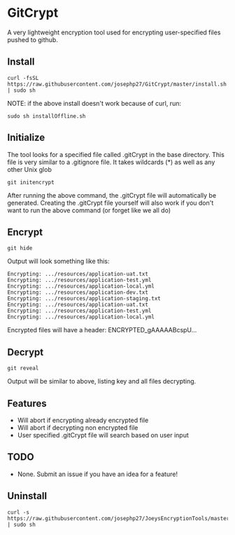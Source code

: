 # GitCrypt

A very lightweight encryption tool used for encrypting user-specified files pushed to github.

## Install
```
curl -fsSL https://raw.githubusercontent.com/josephp27/GitCrypt/master/install.sh | sudo sh
```
NOTE: if the above install doesn't work because of curl, run:
```
sudo sh installOffline.sh
```
## Initialize
The tool looks for a specified file called .gitCrypt in the base directory. This file is very similar to a .gitignore file. It takes wildcards (*) as well as any other Unix glob
```
git initencrypt
```
After running the above command, the .gitCrypt file will automatically be generated. Creating the .gitCrypt file yourself will also work if you don't want to run the above command (or forget like we all do)

## Encrypt
```
git hide
```

Output will look something like this: 
```
Encrypting: .../resources/application-uat.txt
Encrypting: .../resources/application-test.yml
Encrypting: .../resources/application-local.yml
Encrypting: .../resources/application-dev.txt
Encrypting: .../resources/application-staging.txt
Encrypting: .../resources/application-uat.txt
Encrypting: .../resources/application-test.yml
Encrypting: .../resources/application-local.yml
```

Encrypted files will have a header: ENCRYPTED_gAAAAABcspU...

## Decrypt
```
git reveal
```
Output will be similar to above, listing key and all files decrypting.

## Features
- Will abort if encrypting already encrypted file
- Will abort if decrypting non encrypted file
- User specified .gitCrypt file will search based on user input

## TODO
- None. Submit an issue if you have an idea for a feature!

## Uninstall
```
curl -s https://raw.githubusercontent.com/josephp27/JoeysEncryptionTools/master/uninstall.sh | sudo sh
```

